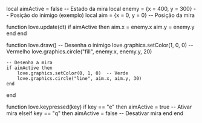 local aimActive = false  -- Estado da mira
local enemy = {x = 400, y = 300} -- Posição do inimigo (exemplo)
local aim = {x = 0, y = 0}  -- Posição da mira

function love.update(dt)
    if aimActive then
        aim.x = enemy.x
        aim.y = enemy.y
    end
end

function love.draw()
    -- Desenha o inimigo
    love.graphics.setColor(1, 0, 0)  -- Vermelho
    love.graphics.circle("fill", enemy.x, enemy.y, 20)
    
    -- Desenha a mira
    if aimActive then
        love.graphics.setColor(0, 1, 0)  -- Verde
        love.graphics.circle("line", aim.x, aim.y, 30)
    end
end

function love.keypressed(key)
    if key == "e" then
        aimActive = true  -- Ativar mira
    elseif key == "q" then
        aimActive = false -- Desativar mira
    end
end
